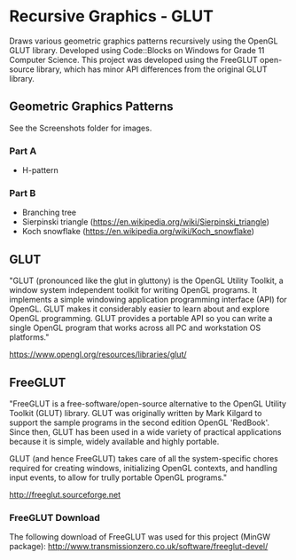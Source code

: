 # Recursive Graphics - GLUT
Draws various geometric graphics patterns recursively using the OpenGL GLUT library. Developed using Code::Blocks on Windows for Grade 11 Computer Science. This project was developed using the FreeGLUT open-source library, which has minor API differences from the original GLUT library.

## Geometric Graphics Patterns
See the Screenshots folder for images.

### Part A
- H-pattern

### Part B
- Branching tree
- Sierpinski triangle (https://en.wikipedia.org/wiki/Sierpinski_triangle)
- Koch snowflake (https://en.wikipedia.org/wiki/Koch_snowflake)

## GLUT
"GLUT (pronounced like the glut in gluttony) is the OpenGL Utility Toolkit, a window system independent toolkit for writing OpenGL programs. It implements a simple windowing application programming interface (API) for OpenGL. GLUT makes it considerably easier to learn about and explore OpenGL programming. GLUT provides a portable API so you can write a single OpenGL program that works across all PC and workstation OS platforms."

https://www.opengl.org/resources/libraries/glut/

## FreeGLUT
"FreeGLUT is a free-software/open-source alternative to the OpenGL Utility Toolkit (GLUT) library. GLUT was originally written by Mark Kilgard to support the sample programs in the second edition OpenGL 'RedBook'. Since then, GLUT has been used in a wide variety of practical applications because it is simple, widely available and highly portable.

GLUT (and hence FreeGLUT) takes care of all the system-specific chores required for creating windows, initializing OpenGL contexts, and handling input events, to allow for trully portable OpenGL programs."

http://freeglut.sourceforge.net

### FreeGLUT Download
The following download of FreeGLUT was used for this project (MinGW package):
http://www.transmissionzero.co.uk/software/freeglut-devel/
